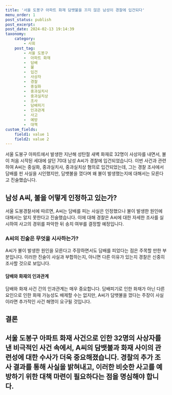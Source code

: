 ```yaml
---
title: '서울 도봉구 아파트 화재 담뱃불을 끄지 않은 남성이 경찰에 입건되다'
menu_order: 1
post_status: publish
post_excerpt: 
post_date: 2024-02-13 19:14:39
taxonomy:
    category:
        - 사회
    post_tag:
        - 서울 도봉구
        -  아파트 화재
        -  담배
        -  불
        -  입건
        -  사상자
        -  경찰
        -  중실화
        -  중과실치사
        -  중과실치상
        -  조사
        -  담배피기
        -  인과관계
        -  사고
        -  예방
        -  대책
custom_fields:
    field1: value 1
    field2: value 2
---
```


서울 도봉구 아파트에서 발생한 지난해 성탄절 새벽 화재로 32명이 사상자를 내면서, 불이 처음 시작된 세대에 살던 70대 남성 A씨가 경찰에 입건되었습니다. 이번 사건과 관련하여 A씨는 중실화, 중과실치사, 중과실치상 혐의로 입건되었는데, 그는 경찰 조사에서 담배를 핀 사실을 시인했지만, 담뱃불을 껐다며 왜 불이 발생했는지에 대해서는 모른다고 진술했습니다.
## 남성 A씨, 불을 어떻게 인정하고 있는가?
서울 도봉경찰서에 따르면, A씨는 담배를 피는 사실은 인정했으나 불이 발생한 원인에 대해서는 알지 못한다고 진술했습니다. 이에 대해 경찰은 A씨에 대한 자세한 조사를 실시하여 사고의 경위를 파악한 뒤 송치 여부를 결정할 예정입니다.
### A씨의 진술은 무엇을 시사하는가?
A씨가 불이 발생한 원인을 모른다고 주장하면서도 담배를 피었다는 점은 주목할 만한 부분입니다. 이러한 진술이 사실과 부합하는지, 아니면 다른 이유가 있는지 경찰은 신중히 조사할 것으로 보입니다.
#### 담배와 화재의 인과관계
담배와 화재 사건 간의 인과관계는 매우 중요합니다. 담배피기로 인한 화재가 아닌 다른 요인으로 인한 화재 가능성도 배제할 수는 없지만, A씨가 담뱃불을 껐다는 주장이 사실이라면 추가적인 사건 해명이 요구될 것입니다.
## 결론
서울 도봉구 아파트 화재 사건으로 인한 32명의 사상자를 낸 비극적인 사건 속에서, A씨의 담뱃불과 화재 사이의 관련성에 대한 수사가 더욱 중요해졌습니다. 경찰의 추가 조사 결과를 통해 사실을 밝혀내고, 이러한 비슷한 사고를 예방하기 위한 대책 마련이 필요하다는 점을 명심해야 합니다.
---
